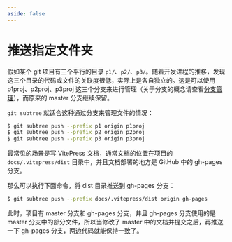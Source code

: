 ```yaml
---
aside: false
---
```


# 推送指定文件夹

假如某个 git 项目有三个平行的目录 `p1/`、`p2/`、`p3/`。随着开发进程的推移，发现这三个目录的代码或文件的关联度很低，实际上是各自独立的。这是可以使用 p1proj、p2proj、p3proj 这三个分支来进行管理（关于分支的概念请查看[分支管理](../branch/)），而原来的 master 分支继续保留。

`git subtree` 就适合这种通过分支来管理文件的情况：

```sh
$ git subtree push --prefix p1 origin p1proj
$ git subtree push --prefix p2 origin p2proj
$ git subtree push --prefix p3 origin p3proj
```

最常见的场景是写 VitePress 文档，通常文档的位置在项目的 `docs/.vitepress/dist` 目录中，并且文档部署的地方是 GitHub 中的 gh-pages 分支。

那么可以执行下面命令，将 dist 目录推送到 gh-pages 分支：

```sh
$ git subtree push --prefix docs/.vitepress/dist origin gh-pages
```

此时，项目有 master 分支和 gh-pages 分支，并且 gh-pages 分支使用的是 master 分支中的部分文件，所以当修改了 master 中的文档并提交之后，再推送一下 gh-pages 分支，两边代码就能保持一致了。
